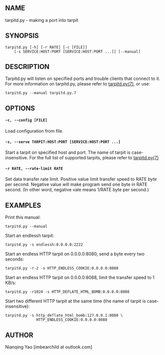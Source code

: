 ## NAME

tarpitd.py - making a port into tarpit

## SYNOPSIS

    tarpitd.py [-h] [-r RATE] [-c [FILE]]
        [-s SERVICE:HOST:PORT [SERVICE:HOST:PORT ...]] [--manual]

## DESCRIPTION

Tarpitd.py will listen on specified ports and trouble clients that 
connect to it. For more information on tarpitd.py, please refer to 
[tarpitd.py(7)](./tarpitd.py.7.md), or use:

    tarpitd.py --manual tarpitd.py.7

## OPTIONS

#### `-c, --config [FILE]`

Load configuration from file.

#### `-s, --serve TARPIT:HOST:PORT [SERVICE:HOST:PORT ...]`  

Start a tarpit on specified host and port. 
The name of tarpit is case-insensitive. For the full list of 
supported tarpits, please refer to 
[tarpitd.py(7)](./tarpitd.py.7.md)

#### `-r RATE, --rate-limit RATE`

Set data transfer rate limit.
Positive value limit transfer speed to RATE *byte* per second.
Negative value will make program send one byte in RATE second.
(In other word, negative vale means 1/RATE byte per second.)

## EXAMPLES

Print this manual:

    tarpitd.py --manual

Start an endlessh tarpit:

    tarpitd.py -s endlessh:0.0.0.0:2222

Start an endless HTTP tarpit on 0.0.0.0:8080, send a byte every two
seconds:

    tarpitd.py -r-2 -s HTTP_ENDLESS_COOKIE:0.0.0.0:8088

Start an endless HTTP tarpit on 0.0.0.0:8088, limit the transfer speed
to 1 KB/s:

    tarpitd.py -r1024 -s HTTP_DEFLATE_HTML_BOMB:0.0.0.0:8088

Start two different HTTP tarpit at the same time
(the name of tarpit is case-insensitive):

    tarpitd.py -s http_deflate_html_bomb:127.0.0.1:8080 \
                  HTTP_ENDLESS_COOKIE:0.0.0.0:8088 

## AUTHOR

Nianqing Yao [imbearchild at outlook.com]
